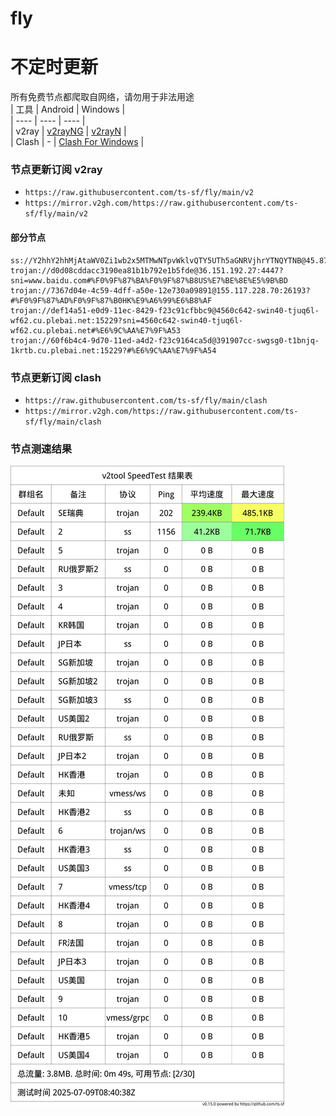 # fly
# 不定时更新
所有免费节点都爬取自网络，请勿用于非法用途  
|  工具  | Android  | Windows  |  
|  ----  | ----   | ----  |  
| v2ray  | [v2rayNG](https://github.com/2dust/v2rayNG/releases) | [v2rayN](https://github.com/2dust/v2rayN/releases) |  
| Clash  | - | [Clash For Windows](https://github.com/2dust/clashN/releases) | 
  
### 节点更新订阅  v2ray
- `https://raw.githubusercontent.com/ts-sf/fly/main/v2`  
- `https://mirror.v2gh.com/https://raw.githubusercontent.com/ts-sf/fly/main/v2`  

#### 部分节点  
``` 
ss://Y2hhY2hhMjAtaWV0Zi1wb2x5MTMwNTpvWklvQTY5UTh5aGNRVjhrYTNQYTNB@45.87.175.28:8080#%E6%9C%AA%E7%9F%A52%2041.2KB%2Fs
trojan://d0d08cddacc3190ea81b1b792e1b5fde@36.151.192.27:4447?sni=www.baidu.com#%F0%9F%87%BA%F0%9F%87%B8US%E7%BE%8E%E5%9B%BD
trojan://7367d04e-4c59-4dff-a50e-12e730a09891@155.117.228.70:26193?#%F0%9F%87%AD%F0%9F%87%B0HK%E9%A6%99%E6%B8%AF
trojan://def14a51-e0d9-11ec-8429-f23c91cfbbc9@4560c642-swin40-tjuq6l-wf62.cu.plebai.net:15229?sni=4560c642-swin40-tjuq6l-wf62.cu.plebai.net#%E6%9C%AA%E7%9F%A53
trojan://60f6b4c4-9d70-11ed-a4d2-f23c9164ca5d@391907cc-swgsg0-t1bnjq-1krtb.cu.plebai.net:15229?#%E6%9C%AA%E7%9F%A54
```
### 节点更新订阅  clash
- `https://raw.githubusercontent.com/ts-sf/fly/main/clash`  
- `https://mirror.v2gh.com/https://raw.githubusercontent.com/ts-sf/fly/main/clash`  

### 节点测速结果
![image](traffic.png)
